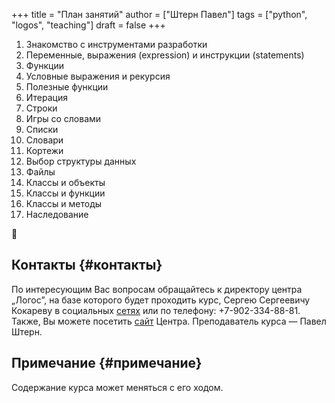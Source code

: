 +++
title = "План занятий"
author = ["Штерн Павел"]
tags = ["python", "logos", "teaching"]
draft = false
+++

1.  Знакомство с инструментами разработки
2.  Переменные, выражения (expression) и инструкции (statements)
3.  Функции
4.  Условные выражения и рекурсия
5.  Полезные функции
6.  Итерация
7.  Строки
8.  Игры со словами
9.  Списки
10. Словари
11. Кортежи
12. Выбор структуры данных
13. Файлы
14. Классы и объекты
15. Классы и функции
16. Классы и методы
17. Наследование

:snake:


## Контакты {#контакты}

По интересующим Вас вопросам обращайтесь к директору центра &bdquo;Логос&rdquo;, на базе которого будет проходить курс, Сергею Сергеевичу Кокареву в социальных [сетях](https://vk.com/id121956826) или по телефону: +7-902-334-88-81. Также, Вы можете посетить [сайт](http://www.logos-distant.ru/index.html) Центра. Преподаватель курса &mdash; Павел Штерн.


## Примечание {#примечание}

Содержание курса может меняться с его ходом.